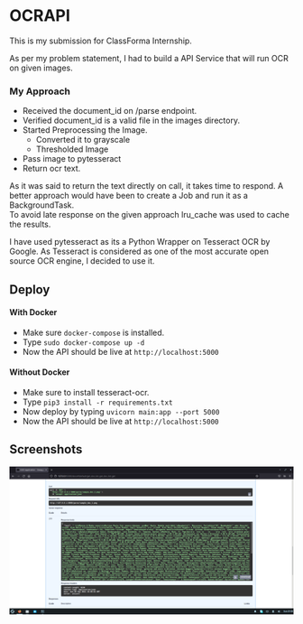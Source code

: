 # OCRAPI

This is my submission for ClassForma Internship.  

As per my problem statement, I had to build a API Service that will run OCR on given images.  

### My Approach  
- Received the document_id on /parse endpoint.
- Verified document_id is a valid file in the images directory.
- Started Preprocessing the Image.
  - Converted it to grayscale
  - Thresholded Image
- Pass image to pytesseract
- Return ocr text.

As it was said to return the text directly on call, it takes time to respond. A better approach would have been to create a Job and run it as a BackgroundTask.  
To avoid late response on the given approach lru_cache was used to cache the results.  

I have used pytesseract as its a Python Wrapper on Tesseract OCR by Google. As Tesseract is considered as one of the most accurate open source OCR engine, I decided to use it.

## Deploy
#### With Docker
- Make sure `docker-compose` is installed.
- Type `sudo docker-compose up -d` 
- Now the API should be live at `http://localhost:5000`
#### Without Docker
- Make sure to install tesseract-ocr.
- Type `pip3 install -r requirements.txt`
- Now deploy by typing `uvicorn main:app --port 5000`
- Now the API should be live at `http://localhost:5000`

## Screenshots
![Working Sample Doc 1](https://raw.githubusercontent.com/sudo-gyan/OCRAPI/master/sample.jpg)